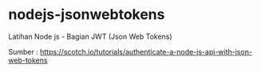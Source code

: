 # nodejs-jsonwebtokens
Latihan Node js - Bagian JWT (Json Web Tokens)

Sumber : https://scotch.io/tutorials/authenticate-a-node-js-api-with-json-web-tokens
